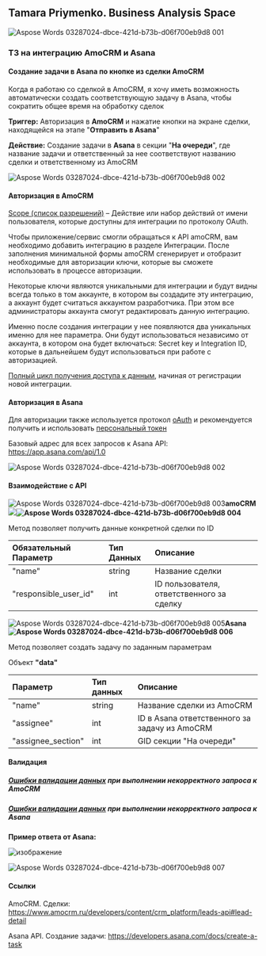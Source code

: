 ## Tamara Priymenko. Business Analysis Space

![Aspose Words 03287024-dbce-421d-b73b-d06f700eb9d8 001](https://user-images.githubusercontent.com/46677884/197208992-2d5af1cd-7c4e-4000-826d-fb67a7684202.png) 

### ТЗ на интеграцию AmoCRM и Asana

#### Создание задачи в Asana по кнопке из сделки AmoCRM

Когда я работаю со сделкой в AmoCRM, я хочу иметь возможность автоматически создать соответствующую задачу в Asana, чтобы сократить общее время на обработку сделок 

**Триггер:** Авторизация в **AmoCRM** и нажатие кнопки на экране сделки, находящейся на этапе "**Отправить в Asana**"

**Действие:** Создание задачи в **Asana** в секции "**На очереди**", где название задачи и ответственный за нее соответствуют названию сделки и ответственному из AmoCRM

![Aspose Words 03287024-dbce-421d-b73b-d06f700eb9d8 002](https://user-images.githubusercontent.com/46677884/197209062-a10c88fd-6270-438a-9d39-112f4ce88474.png)

#### Авторизация в AmoCRM

[Scope (список разрешений)](https://www.amocrm.ru/developers/content/oauth/scopes) – Действие или набор действий от имени пользователя, которые доступны для интеграции по протоколу OAuth.

Чтобы приложение/сервис смогли обращаться к API amoCRM, вам необходимо добавить интеграцию в разделе Интеграции. После заполнения минимальной формы amoCRM сгенерирует и отобразит необходимые для авторизации ключи, которые вы сможете использовать в процессе авторизации.

Некоторые ключи являются уникальными для интеграции и будут видны всегда только в том аккаунте, в котором вы создадите эту интеграцию, а аккаунт будет считаться аккаунтом разработчика. При этом все администраторы аккаунта смогут редактировать данную интеграцию.

Именно после создания интеграции у нее появляются два уникальных именно для нее параметра. Они будут использоваться независимо от аккаунта, в котором она будет включаться: Secret key и Integration ID, которые в дальнейшем будут использоваться при работе с авторизацией.

[Полный цикл получения доступа к данным](https://www.amocrm.ru/developers/content/oauth/step-by-step#request_to_api), начиная от регистрации новой интеграции.

#### Авторизация в Asana

Для авторизации также используется протокол [oAuth](https://developers.asana.com/docs/oauth) и рекомендуется получить и использовать [персональный токен](https://developers.asana.com/docs/authentication-quick-start) 

Базовый адрес для всех запросов к Asana API: <https://app.asana.com/api/1.0>

![Aspose Words 03287024-dbce-421d-b73b-d06f700eb9d8 002](https://user-images.githubusercontent.com/46677884/197209062-a10c88fd-6270-438a-9d39-112f4ce88474.png)

#### Взаимодействие с API

![Aspose Words 03287024-dbce-421d-b73b-d06f700eb9d8 003](https://user-images.githubusercontent.com/46677884/197209128-d43fb021-7d86-4326-9330-20847a708b14.png)**amoCRM  ![](Aspose.Words.03287024-dbce-421d-b73b-d06f700eb9d8.004.png)![Aspose Words 03287024-dbce-421d-b73b-d06f700eb9d8 004](https://user-images.githubusercontent.com/46677884/197209230-8186f2a8-b241-4b39-b33e-03e3826932de.png)**

Метод позволяет получить данные конкретной сделки по ID

|**Обязательный Параметр**|**Тип Данных**|**Описание**|
| :- | :- | :- |
|"name"|string|Название сделки|
|"responsible\_user\_id"|int|ID пользователя, ответственного за сделку|

![Aspose Words 03287024-dbce-421d-b73b-d06f700eb9d8 005](https://user-images.githubusercontent.com/46677884/197210492-18f0d1b2-d7f0-486e-9e72-c5d87e11f245.png)**Asana    ![Aspose Words 03287024-dbce-421d-b73b-d06f700eb9d8 006](https://user-images.githubusercontent.com/46677884/197209271-10b57d13-daaf-4f59-9f44-e8ec20a984af.png)**


Метод позволяет создать задачу по заданным параметрам 

Объект **"data"**


|**Параметр**|**Тип данных**|**Описание**|
| :- | :- | :- |
|"name"|string|Название сделки из AmoCRM|
|"assignee"|int|ID в Asana ответственного за задачу из AmoCRM|
|"assignee\_section"|int|GID секции "На очереди"|


#### Валидация
##### [Ошибки валидации данных](https://www.amocrm.ru/developers/content/crm_platform/error-codes) при выполнении некорректного запроса к AmoCRM
##### [Ошибки валидации данных](https://developers.asana.com/docs/errors) при выполнении некорректного запроса к Asana
**Пример ответа от Asana:** 

![изображение](https://user-images.githubusercontent.com/46677884/197211077-a35b1be5-9e9c-45c1-8c9a-cd845790184e.png)


![Aspose Words 03287024-dbce-421d-b73b-d06f700eb9d8 007](https://user-images.githubusercontent.com/46677884/197209337-afe03449-a177-434a-8f4d-4ed25be88696.png)


#### Ссылки

AmoCRM. Сделки: <https://www.amocrm.ru/developers/content/crm_platform/leads-api#lead-detail> 

Asana API. Создание задачи: <https://developers.asana.com/docs/create-a-task>  
